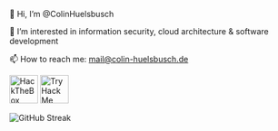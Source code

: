 👋 Hi, I’m @ColinHuelsbusch

👀 I’m interested in information security, cloud architecture & software development

📫 How to reach me: mail@colin-huelsbusch.de

<a href="https://app.hackthebox.com/profile/454171"><img src="https://www.hackthebox.com/badge/image/454171" alt="HackTheBox" height="50"/></a>
<a href="https://tryhackme.com/p/ColinHuelsbusch"><img src="https://tryhackme-badges.s3.amazonaws.com/ColinHuelsbusch.png?v=1" alt="TryHackMe" height="50"/></a>

![GitHub Streak](https://github-readme-streak-stats.herokuapp.com?user=ColinHuelsbusch&theme=transparent&hide_border=true&border_radius=5)
